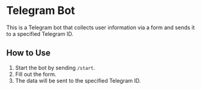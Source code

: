 # Telegram Bot

This is a Telegram bot that collects user information via a form and sends it to a specified Telegram ID.

## How to Use
1. Start the bot by sending `/start`.
2. Fill out the form.
3. The data will be sent to the specified Telegram ID.
